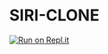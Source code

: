 # SIRI-CLONE

[![Run on Repl.it](https://repl.it/badge/github/CEONediak/SIRI-CLONE)](https://repl.it/github/CEONediak/SIRI-CLONE)
